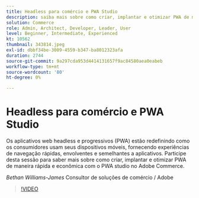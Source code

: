 ```yaml
---
title: Headless para comércio e PWA Studio
description: saiba mais sobre como criar, implantar e otimizar PWA de maneira rápida e econômica com o PWA studio no Adobe Commerce
solution: Commerce
role: Admin, Architect, Developer, Leader, User
level: Beginner, Intermediate, Experienced
kt: 10562
thumbnail: 343814.jpeg
exl-id: dbbf34be-3009-4559-b347-ba8012323afa
duration: 2744
source-git-commit: 9a297cda953d4414131657f9ac84580aea0eabeb
workflow-type: tm+mt
source-wordcount: '80'
ht-degree: 0%

---
```


# Headless para comércio e PWA Studio

Os aplicativos web headless e progressivos (PWA) estão redefinindo como os consumidores usam seus dispositivos móveis, fornecendo experiências de navegação rápidas, envolventes e semelhantes a aplicativos. Participe desta sessão para saber mais sobre como criar, implantar e otimizar PWA de maneira rápida e econômica com o PWA studio no Adobe Commerce.

*Bethan Williams-James* Consultor de soluções de comércio / Adobe

>[!VIDEO](https://video.tv.adobe.com/v/343814/?quality=12&learn=on)
